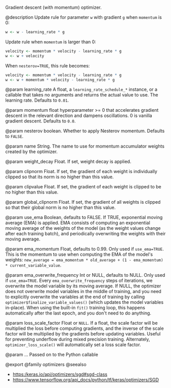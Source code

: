 Gradient descent (with momentum) optimizer.

@description
Update rule for parameter `w` with gradient `g` when `momentum` is 0:


```r
w <- w - learning_rate * g
```

Update rule when `momentum` is larger than 0:


```r
velocity <- momentum * velocity - learning_rate * g
w <- w + velocity
```

When `nesterov=TRUE`, this rule becomes:


```r
velocity <- momentum * velocity - learning_rate * g
w <- w + momentum * velocity - learning_rate * g
```

@param learning_rate
A float, a
`learning_rate_schedule_*` instance, or
a callable that takes no arguments and returns the actual value to
use. The learning rate. Defaults to `0.01`.

@param momentum
float hyperparameter >= 0 that accelerates gradient descent in
the relevant direction and dampens oscillations. 0 is vanilla
gradient descent. Defaults to `0.0`.

@param nesterov
boolean. Whether to apply Nesterov momentum.
Defaults to `FALSE`.

@param name
String. The name to use
for momentum accumulator weights created by
the optimizer.

@param weight_decay
Float. If set, weight decay is applied.

@param clipnorm
Float. If set, the gradient of each weight is individually
clipped so that its norm is no higher than this value.

@param clipvalue
Float. If set, the gradient of each weight is clipped to be
no higher than this value.

@param global_clipnorm
Float. If set, the gradient of all weights is clipped
so that their global norm is no higher than this value.

@param use_ema
Boolean, defaults to FALSE. If TRUE, exponential moving average
(EMA) is applied. EMA consists of computing an exponential moving
average of the weights of the model (as the weight values change after
each training batch), and periodically overwriting the weights with
their moving average.

@param ema_momentum
Float, defaults to 0.99. Only used if `use_ema=TRUE`.
This is the momentum to use when computing
the EMA of the model's weights:
`new_average = ema_momentum * old_average + (1 - ema_momentum) *
current_variable_value`.

@param ema_overwrite_frequency
Int or NULL, defaults to NULL. Only used if
`use_ema=TRUE`. Every `ema_overwrite_frequency` steps of iterations,
we overwrite the model variable by its moving average.
If NULL, the optimizer
does not overwrite model variables in the middle of training, and you
need to explicitly overwrite the variables at the end of training
by calling `optimizer$finalize_variable_values()`
(which updates the model
variables in-place). When using the built-in `fit()` training loop,
this happens automatically after the last epoch,
and you don't need to do anything.

@param loss_scale_factor
Float or `NULL`. If a float, the scale factor will
be multiplied the loss before computing gradients, and the inverse of
the scale factor will be multiplied by the gradients before updating
variables. Useful for preventing underflow during mixed precision
training. Alternately, `optimizer_loss_scale()` will
automatically set a loss scale factor.

@param ...
Passed on to the Python callable

@export
@family optimizers
@seealso
+ <https:/keras.io/api/optimizers/sgd#sgd-class>
+ <https://www.tensorflow.org/api_docs/python/tf/keras/optimizers/SGD>

